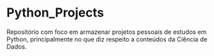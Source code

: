 # Python_Projects
Repositório com foco em armazenar projetos pessoais de estudos em Python, principalmente no que diz respeito a conteúdos da Ciência de Dados.
